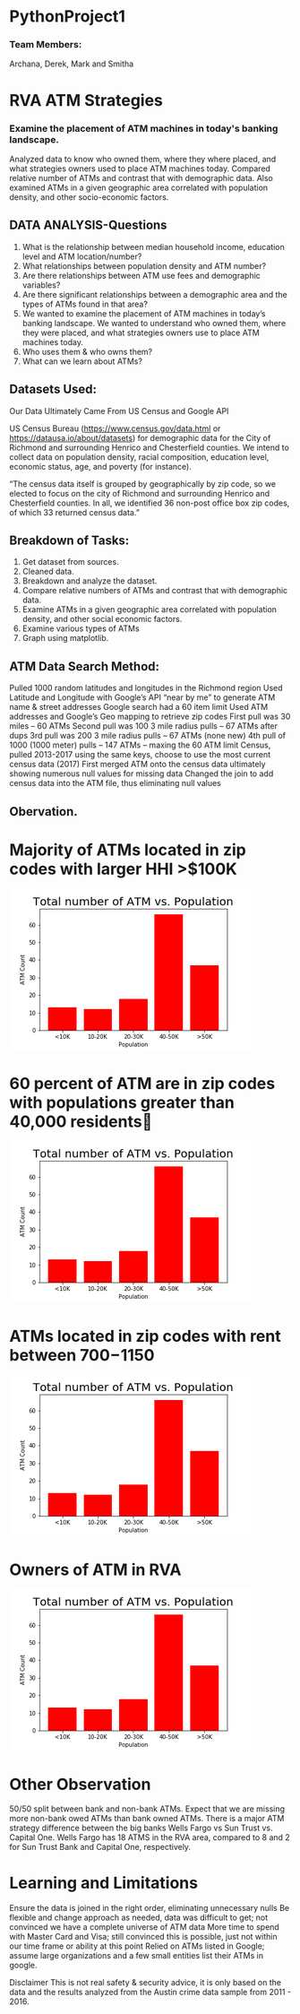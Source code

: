 # PythonProject1
### Team Members:
Archana, Derek, Mark and Smitha

# RVA ATM Strategies 
### Examine the placement of ATM machines in today's banking landscape. 
Analyzed data to know who owned them, where they where placed, and what strategies owners used to place ATM machines today. 
Compared relative number of ATMs and contrast that with demographic data. Also examined ATMs in a given geographic area correlated with population density, and other socio-economic factors.

## DATA ANALYSIS-Questions
1. What is the relationship between median household income, education level and ATM location/number?
2. What relationships between population density and ATM number?
3. Are there relationships between ATM use fees and demographic variables?
4. Are there significant relationships between a demographic area and the types of ATMs found in that area?
5. We wanted to examine the placement of ATM machines in today’s banking landscape.  We wanted to understand who owned them, where they were placed, and what strategies owners use to place ATM machines today.
6. Who uses them & who owns them?
7. What can we learn about ATMs?

## Datasets Used:
Our Data Ultimately Came From US Census and Google API

US Census Bureau (https://www.census.gov/data.html or https://datausa.io/about/datasets) for demographic data for the City of Richmond and surrounding Henrico and Chesterfield counties. We intend to collect data on population density, racial composition, education level, economic status, age, and poverty (for instance).

“The census data itself is grouped by geographically by zip code, so we elected to focus on the city of Richmond and surrounding Henrico and Chesterfield counties. In all, we identified 36 non-post office box zip codes, of which 33 returned census data.”

## Breakdown of Tasks:
1. Get dataset from sources.
2. Cleaned data.
3. Breakdown and analyze the dataset.
4. Compare relative numbers of ATMs and contrast that with demographic data. 
5. Examine ATMs in a given geographic area correlated with population density, and other social economic factors. 
6. Examine various types of ATMs
7. Graph using matplotlib.

## ATM Data Search Method:
Pulled 1000 random latitudes and longitudes in the Richmond region
Used Latitude and Longitude with Google’s API “near by me” to generate ATM name & street addresses
Google search had a 60 item limit
Used ATM addresses and Google’s Geo mapping to retrieve zip codes
First pull was 30 miles – 60 ATMs
Second pull was 100 3 mile radius pulls – 67 ATMs after dups
3rd pull was 200 3 mile radius pulls – 67 ATMs (none new)
4th pull of 1000 (1000 meter) pulls – 147 ATMs – maxing the 60 ATM limit
Census, pulled 2013-2017 using the same keys, choose to use the most current census data (2017)
First merged ATM onto the census data ultimately showing numerous null values for missing data
Changed the join to add census data into the ATM file, thus eliminating null values

## Obervation.

# Majority of ATMs located in zip codes with larger HHI >$100K
![GitHub Logo](/Bar_Population_ATM.png)
# 60 percent of ATM are in zip codes with populations greater than 40,000 residents
![GitHub Logo](/Bar_Population_ATM.png)
# ATMs located in zip codes with rent between $700-$1150
![GitHub Logo](/Bar_Population_ATM.png)
# Owners of ATM in RVA
![GitHub Logo](/Bar_Population_ATM.png)

# Other Observation
50/50 split between bank and non-bank ATMs.  Expect that we are missing more non-bank owed ATMs than bank owned ATMs.
There is a major ATM strategy difference between the big banks
Wells Fargo vs Sun Trust vs. Capital One.
Wells Fargo has 18 ATMS in the RVA area, compared to 8 and 2 for Sun Trust Bank and Capital One, respectively.

# Learning and Limitations
Ensure the data is joined in the right order, eliminating unnecessary nulls
Be flexible and change approach as needed, data was difficult to get; not convinced we have a complete universe of ATM data
More time to spend with Master Card and Visa; still convinced this is possible, just not within our time frame or ability at this point
Relied on ATMs listed in Google;  assume large organizations and a few small entities list their ATMs in google. 

Disclaimer
This is not real safety & security advice, it is only based on the data and the results analyzed from the Austin crime data sample from 2011 - 2016.
